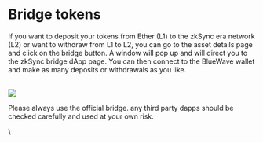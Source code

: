 # Bridge tokens

If you want to deposit your tokens from Ether (L1) to the zkSync era network (L2) or want to withdraw from L1 to L2, you can go to the asset details page and click on the bridge button. A window will pop up and will direct you to the zkSync bridge dApp page. You can then connect to the BlueWave wallet and make as many deposits or withdrawals as you like.

\
![](https://lh5.googleusercontent.com/x-xgawaycFeinbQvaBIJ4pS4oo3jNN8zKwZH8TfiW3tkLig1s4DHg01ly66UhzmC1OsSvsYxd1f4nf85AohrP20rsRGCAEQrsZbhjbMq84gBN37E\_hi1aItfYbvu4hZLAqiAqcgBgPdkrH5CtoUSYig)

Please always use the official bridge. any third party dapps should be checked carefully and used at your own risk.

\


<figure><img src="https://lh6.googleusercontent.com/jTpeGYGRIw-FUAQDMiyuvNAMa-e_TxPz8b0qvF3jgdXui_StKSUKuJEvzUbrv9EOOLejd3mmF5ch7GscKqE-mgA0l55N-dKrBmEzhSfRwpg3ePW4Tc-GuR80myFPEkcPVYENbB9icwG8PmvHyjT3_1E" alt=""><figcaption></figcaption></figure>
